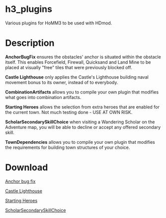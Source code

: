 # h3_plugins
Various plugins for HoMM3 to be used with HDmod.

# Description
**AnchorBugFix** ensures the obstacles' anchor is situated within the obstacle itself. This enables Forcefield, Firewall, Quicksand and Land Mine to be placed at visually "free" tiles that were previously blocked off.

**Castle Lighthouse** only applies the Castle's Lighthouse building naval movement bonus to its owner, instead of to everybody.

**CombinationArtifacts** allows you to compile your own plugin that modifies what goes into combination artifacts.

**Starting Heroes** allows the selection from extra heroes that are enabled for the current town. Not much testing done - USE AT OWN RISK.

**ScholarSecondarySkillChoice** when visiting a Wandering Scholar on the Adventure map, you will be able to decline or accept any offered secondary skill.

**TownDependencies** allows you to compile your own plugin that modifies the requirements for building town structures of your choice.

# Download
[Anchor bug fix](https://github.com/RoseKavalier/h3_plugins/blob/master/Release/AnchorBugFix.dll)

[Castle Lighthouse](https://github.com/RoseKavalier/h3_plugins/blob/master/Release/Castle_lighthouse.dll)

[Starting Heroes](https://github.com/RoseKavalier/h3_plugins/blob/master/Release/StartingHeroes.dll)

[ScholarSecondarySkillChoice](https://github.com/RoseKavalier/h3_plugins/blob/master/Release/Scholar_SecondarySkill_Choice.dll)
